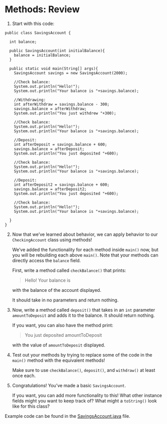 # Methods: Review

1. Start with this code:

```
public class SavingsAccount {
  
  int balance;
  
  public SavingsAccount(int initialBalance){
    balance = initialBalance;
  }
  
  public static void main(String[] args){
    SavingsAccount savings = new SavingsAccount(2000);
    
    //Check balance:
    System.out.println("Hello!");
    System.out.println("Your balance is "+savings.balance);
    
    //Withdrawing:
    int afterWithdraw = savings.balance - 300;
    savings.balance = afterWithdraw;
    System.out.println("You just withdrew "+300);
    
    //Check balance:
    System.out.println("Hello!");
    System.out.println("Your balance is "+savings.balance);
    
    //Deposit:
    int afterDeposit = savings.balance + 600;
    savings.balance = afterDeposit;
    System.out.println("You just deposited "+600);
    
    //Check balance:
    System.out.println("Hello!");
    System.out.println("Your balance is "+savings.balance);
    
    //Deposit:
    int afterDeposit2 = savings.balance + 600;
    savings.balance = afterDeposit2;
    System.out.println("You just deposited "+600);
    
    //Check balance:
    System.out.println("Hello!");
    System.out.println("Your balance is "+savings.balance);
    
  }       
}

```

2. Now that we’ve learned about behavior, we can apply behavior to our ```CheckingAccount``` class using methods!

	We’ve added the functionality for each method inside ```main()``` now, but you will be rebuilding each above ```main()```. Note that your methods can directly access the ```balance``` field.

	First, write a method called ```checkBalance()``` that prints:
	> Hello! Your balance is

	with the balance of the account displayed.

	It should take in no parameters and return nothing.

3. Now, write a method called ```deposit()``` that takes in an ```int``` parameter ```amountToDeposit``` and adds it to the balance. It should return nothing.

	If you want, you can also have the method print:
	> You just deposited amountToDeposit

	with the value of ```amountToDeposit``` displayed.

4. Test out your methods by trying to replace some of the code in the ```main()``` method with the equivalent methods!

	Make sure to use ```checkBalance()```, ```deposit()```, and ```withdraw()``` at least once each.

5. Congratulations! You’ve made a basic ```SavingsAccount```.

	If you want, you can add more functionality to this! What other instance fields might you want to keep track of? What might a ```toString()``` look like for this class?

Example code can be found in the [SavingsAccount.java](https://github.com/keldavis/Java-Practice/blob/master/Foundations/3.%20Classes%20and%20Objects/Methods-Review/SavingsAccount.java) file.
